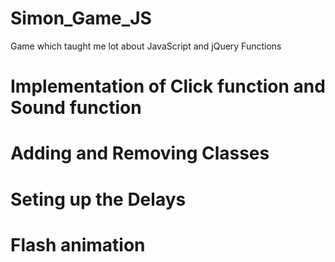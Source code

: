 # Simon_Game_JS
Game which taught me lot about JavaScript and jQuery Functions 

# Implementation of Click function and Sound function
# Adding and Removing Classes
# Seting up the Delays
# Flash animation
